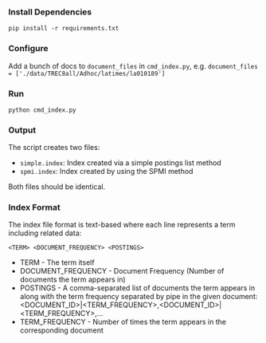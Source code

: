 ### Install Dependencies

`pip install -r requirements.txt`

###  Configure
Add a bunch of docs to `document_files` in `cmd_index.py`, e.g. `document_files = ['./data/TREC8all/Adhoc/latimes/la010189']`

### Run

`python cmd_index.py`

### Output

The script creates two files:

* `simple.index`: Index created via a simple postings list method
* `spmi.index`: Index created by using the SPMI method

Both files should be identical.

### Index Format

The index file format is text-based where each line represents a term including related data:

`<TERM> <DOCUMENT_FREQUENCY> <POSTINGS>`

* TERM - The term itself
* DOCUMENT_FREQUENCY - Document Frequency (Number of documents the term appears in)
* POSTINGS - A comma-separated list of documents the term appears in
  along with the term frequency separated by pipe in the given document:
  <DOCUMENT_ID>|<TERM_FREQUENCY>,<DOCUMENT_ID>|<TERM_FREQUENCY>,...
* TERM_FREQUENCY - Number of times the term appears in the corresponding document 